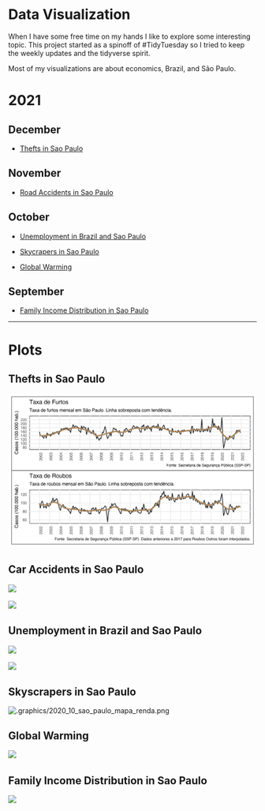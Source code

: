 # Data Visualization 

When I have some free time on my hands I like to explore some interesting topic. This project started as a spinoff of #TidyTuesday so I tried to keep the weekly updates and the tidyverse spirit.

Most of my visualizations are about economics, Brazil, and São Paulo.

# 2021

## December

- [Thefts in Sao Paulo](https://github.com/viniciusoike/weekly_viz/blob/main/R/viz-12-30/full_code.R)

## November

- [Road Accidents in Sao Paulo](https://github.com/viniciusoike/tidy_tuesday/blob/main/R/t-11-02)

## October

- [Unemployment in Brazil and Sao Paulo](https://github.com/viniciusoike/tidy_tuesday/blob/main/R/t-10-26)

- [Skycrapers in Sao Paulo](https://github.com/viniciusoike/tidy_tuesday/blob/main/graphics/2020_10)

- [Global Warming](https://github.com/viniciusoike/tidy_tuesday/blob/main/graphics/2020_10)

## September

- [Family Income Distribution in Sao Paulo](https://github.com/viniciusoike/tidy_tuesday/blob/main/graphics/2020_10)


***

# Plots

## Thefts in Sao Paulo

![](https://github.com/viniciusoike/weekly_viz/blob/main/graphics/2021_12/roubos_furtos_panel.png?raw=true)

## Car Accidents in Sao Paulo

![](https://github.com/viniciusoike/tidy_tuesday/blob/main/graphics/2021_11/map_road_accidents_2020.png?raw=true)

![](https://github.com/viniciusoike/tidy_tuesday/blob/main/graphics/2021_11/road_accidents_2.png?raw=true)


## Unemployment in Brazil and Sao Paulo

![](https://github.com/viniciusoike/tidy_tuesday/blob/main/graphics/2021_10/unemployment_1.png?raw=true)

![](https://github.com/viniciusoike/tidy_tuesday/blob/main/graphics/2021_10/unemployment_panel.png?raw=true)

## Skyscrapers in Sao Paulo

![.graphics/2020_10_sao_paulo_mapa_renda.png](https://github.com/viniciusoike/tidy_tuesday/blob/main/graphics/2021_10/skycraper_sp_panel.png?raw=true)

## Global Warming

![](https://github.com/viniciusoike/tidy_tuesday/blob/main/graphics/2021_10/global_warming_economist_cairo.png?raw=true)

## Family Income Distribution in Sao Paulo

![](https://github.com/viniciusoike/tidy_tuesday/blob/main/graphics/2021_10/sao_paulo_renda.png?raw=true)
